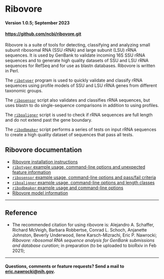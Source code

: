 # Ribovore <a name="top"></a>
#### Version 1.0.5; September 2023
#### https://github.com/ncbi/ribovore.git

Ribovore is a suite of tools for detecting, classifying and analyzing
small subunit ribosomal RNA (SSU rRNA) and large subunit (LSU) rRNA
sequences. It is used by GenBank to validate incoming 16S SSU rRNA
sequences and to generate high quality datasets of SSU and LSU rRNA
sequences for RefSeq and for use as blastn databases. Ribovore is
written in Perl.

The [`ribotyper`](documentation/ribotyper.md#top) program is used to
quickly validate and classify rRNA sequences using profile models of
SSU and LSU rRNA genes from different taxonomic groups.

The [`ribosensor`](documentation/ribosensor.md#top) script also
validates and classifies rRNA sequences, but uses blastn to do
single-sequence comparisons in addition to using profiles.

The [`riboaligner`](documentation/riboaligner.md#top) script is used
to check if rRNA sequences are full length and do not extend past the
gene boundary.

The [`ribodbmaker`](documentation/ribodbmaker.md#top) script performs
a series of tests on input rRNA sequences to create a high quality dataset
of sequences that pass all tests.

## <a name="documentation"></a> Ribovore documentation 

* [Ribovore installation instructions](documentation/install.md#top)
* [`ribotyper` example usage, command-line options and unexpected feature information](documentation/ribotyper.md#top)
* [`ribosensor` example usage, command-line options and pass/fail criteria](documentation/ribosensor.md#top)
* [`riboaligner` example usage, command-line options and length classes](documentation/riboaligner.md#top)
* [`ribodbmaker` example usage and command-line options](documentation/ribodbmaker.md#top)
* [Ribovore model information](documentation/models.md#top)

---

## Reference <a name="reference"></a>
* The recommended citation for using ribovore is:
  Alejandro A. Schaffer, Richard McVeigh, Barbara Robbertse,
  Conrad L. Schoch, Anjanette Johnston, Beverly Underwood, Ilene Karsch-Mizrachi, Eric P.
  Nawrocki; *Ribovore: ribosomal RNA sequence analysis for GenBank submissions and database curation*;
  in preparation (to be uploaded to bioRxiv in Feb 2021);

---

#### Questions, comments or feature requests? Send a mail to eric.nawrocki@nih.gov.
